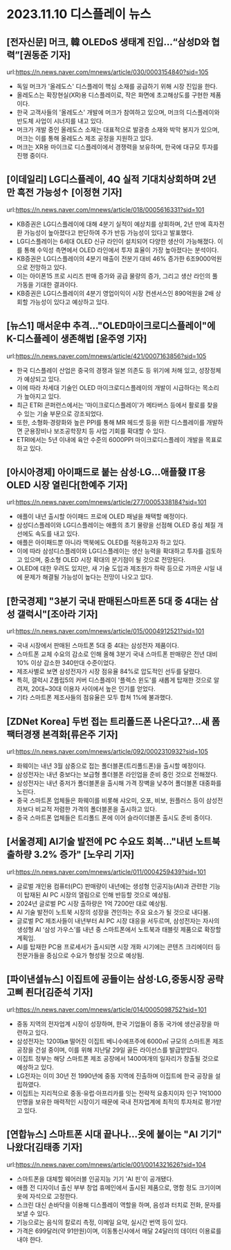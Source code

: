 # 2023.11.10 디스플레이 뉴스

## [전자신문] 머크, 韓 OLEDoS 생태계 진입…“삼성D와 협력”[권동준 기자]
url:https://n.news.naver.com/mnews/article/030/0003154840?sid=105
- 독일 머크가 '올레도스' 디스플레이 핵심 소재를 공급하기 위해 시장 진입을 한다.
- 올레도스는 확장현실(XR)용 디스플레이로, 작은 화면에 초고해상도를 구현한 제품이다.
- 한국 고객사들의 '올레도스' 개발에 머크가 참여하고 있으며, 머크의 디스플레이와 반도체 사업이 시너지를 내고 있다.
- 머크가 개발 중인 올레도스 소재는 대표적으로 발광층 소재와 박막 봉지가 있으며, 머크는 이를 통해 올레도스 제조 공정을 지원하고 있다.
- 머크는 XR용 마이크로 디스플레이에서 경쟁력을 보유하며, 한국에 대규모 투자를 진행 중이다.

## [이데일리] LG디스플레이, 4Q 실적 기대치상회하며 2년만 흑전 가능성↑ [이정현 기자]
url:https://n.news.naver.com/mnews/article/018/0005616331?sid=101
- KB증권은 LG디스플레이에 대해 4분기 실적이 예상치를 상회하며, 2년 만에 흑자전환 가능성이 높아졌다고 판단하여 주가 반등 가능성이 있다고 발표했다.
- LG디스플레이는 6세대 OLED 신규 라인이 설치되어 다양한 생산이 가능해졌다. 이를 통해 수익성 측면에서 OLED 라인에서 투자 효율이 가장 높아졌다는 분석이다.
- KB증권은 LG디스플레이의 4분기 매출이 전분기 대비 46% 증가한 6조9000억원으로 전망하고 있다.
- 이는 아이폰15 프로 시리즈 판매 증가와 공급 물량의 증가, 그리고 생산 라인의 풀 가동을 기대한 결과이다.
- KB증권은 LG디스플레이의 4분기 영업이익이 시장 컨센서스인 890억원을 2배 상회할 가능성이 있다고 예상하고 있다.

## [뉴스1] 매서운中 추격…"OLED마이크로디스플레이"에 K-디스플레이 생존해법 [윤주영 기자]
url:https://n.news.naver.com/mnews/article/421/0007163856?sid=105
- 한국 디스플레이 산업은 중국의 경쟁과 일본 의존도 등 위기에 처해 있고, 성장정체가 예상되고 있다.
- 이에 따라 차세대 기술인 OLED 마이크로디스플레이의 개발이 시급하다는 목소리가 높아지고 있다.
- 최근 ETRI 콘퍼런스에서는 '마이크로디스플레이'가 메타버스 등에서 활로를 찾을 수 있는 기술 부문으로 강조되었다.
- 또한, 소형화·경량화와 높은 PPI를 통해 MR 헤드셋 등을 위한 디스플레이를 개발하면 군용장비나 보조공학장치 등 사업 기회를 확대할 수 있다.
- ETRI에서는 5년 이내에 육안 수준의 6000PPI 마이크로디스플레이 개발을 목표로 하고 있다.

## [아시아경제] 아이패드로 붙는 삼성·LG…애플發 IT용 OLED 시장 열린다[한예주 기자]
url:https://n.news.naver.com/mnews/article/277/0005338184?sid=101
- 애플이 내년 출시할 아이패드 프로에 OLED 패널을 채택할 예정이다.
- 삼성디스플레이와 LG디스플레이는 애플의 초기 물량을 선점해 OLED 중심 체질 개선에도 속도를 내고 있다.
- 애플은 아이패드뿐 아니라 맥북에도 OLED를 적용하고자 하고 있다.
- 이에 따라 삼성디스플레이와 LG디스플레이는 생산 능력을 확대하고 투자를 검토하고 있으며, 중소형 OLED 시장 확대의 분기점이 될 것으로 전망된다.
- OLED에 대한 우려도 있지만, 새 기술 도입과 제조원가 하락 등으로 가까운 시일 내에 문제가 해결될 가능성이 높다는 전망이 나오고 있다.

## [한국경제] "3분기 국내 판매된스마트폰 5대 중 4대는 삼성 갤럭시"[조아라 기자]
url:https://n.news.naver.com/mnews/article/015/0004912521?sid=101
- 국내 시장에서 판매된 스마트폰 5대 중 4대는 삼성전자 제품이다.
- 스마트폰 교체 수요의 감소로 인해 올해 3분기 국내 스마트폰 판매량은 전년 대비 10% 이상 감소한 340만대 수준이었다.
- 제조사별로 보면 삼성전자가 시장 점유율 84%로 압도적인 선두를 달렸다.
- 특히, 갤럭시 Z플립5의 커버 디스플레이 '플렉스 윈도'를 새롭게 탑재한 것으로 알려져, 20대~30대 이용자 사이에서 높은 인기를 얻었다.
- 기타 스마트폰 제조사들의 점유율은 모두 합쳐 1%에 불과했다.

## [ZDNet Korea] 두번 접는 트리폴드폰 나온다고?...새 폼팩터경쟁 본격화[류은주 기자]
url:https://n.news.naver.com/mnews/article/092/0002310932?sid=105
- 화웨이는 내년 3월 삼중으로 접는 폴더블폰(트리폴드폰)을 출시할 예정이다.
- 삼성전자는 내년 중보다는 보급형 폴더블폰 라인업을 준비 중인 것으로 전해졌다.
- 삼성전자는 내년 중저가 폴더블폰을 출시해 가격 장벽을 낮추어 폴더블폰 대중화를 노린다.
- 중국 스마트폰 업체들은 화웨이를 비롯해 샤오미, 오포, 비보, 원플러스 등이 삼성전자보다 비교적 저렴한 가격의 폴더블폰을 출시하고 있다.
- 중국 스마트폰 업체들은 트리폴드 폰에 이어 슬라이더블폰 출시도 준비 중이다.

## [서울경제] AI기술 발전에 PC 수요도 회복…"내년 노트북출하량 3.2% 증가" [노우리 기자]
url:https://n.news.naver.com/mnews/article/011/0004259439?sid=101
- 글로벌 개인용 컴퓨터(PC) 판매량이 내년에는 생성형 인공지능(AI)과 관련한 기능이 탑재된 AI PC 시장의 열림으로 인해 반등할 것으로 예상됨.
- 2024년 글로벌 PC 시장 출하량은 1억 7200만 대로 예상됨.
- AI 기술 발전이 노트북 시장의 성장을 견인하는 주요 요소가 될 것으로 내다봄.
- 글로벌 PC 제조사들이 내년부터 AI PC 시장 대응을 서두르며, 삼성전자는 자사의 생성형 AI ‘삼성 가우스’를 내년 중 스마트폰에서 노트북과 태블릿 제품으로 확장할 계획임.
- AI를 탑재한 PC용 프로세서가 출시되면 시장 개화 시기에는 콘텐츠 크리에이터 등 전문가들을 중심으로 수요가 형성될 것으로 예상됨.

## [파이낸셜뉴스] 이집트에 공들이는 삼성·LG,중동시장 공략 고삐 죈다[김준석 기자]
url:https://n.news.naver.com/mnews/article/014/0005098752?sid=101
- 중동 지역의 전자업계 시장이 성장하며, 한국 기업들이 중동 국가에 생산공장을 마련하고 있다.
- 삼성전자는 120여㎞ 떨어진 이집트 베니수에프주에 6000㎡ 규모의 스마트폰 제조 공장을 건설 중이며, 이를 위해 지난달 29일 골든 라이선스를 발급받았다.
- 이집트 정부는 해당 스마트폰 제조 공장에서 1400여개의 일자리가 창출될 것으로 예상하고 있다.
- LG전자는 이미 30년 전 1990년에 중동 지역에 진출하며 이집트에 한국 공장을 설립하였다.
- 이집트는 지리적으로 중동·유럽·아프리카를 잇는 전략적 요충지이자 인구 1억1000만명을 보유한 매력적인 시장이기 때문에 국내 전자업계에 최적의 투자처로 평가받고 있다.

## [연합뉴스] 스마트폰 시대 끝나나…옷에 붙이는 "AI 기기" 나왔다[김태종 기자]
url:https://n.news.naver.com/mnews/article/001/0014321626?sid=104
- 스마트폰을 대체할 웨어러블 인공지능 기기 'AI 핀'이 공개됐다.
- 애플 전 디자이너 출신 부부 창업 휴메인에서 출시된 제품으로, 명함 정도 크기이며 옷에 자석으로 고정한다.
- 스크린 대신 손바닥을 이용해 디스플레이 역할을 하며, 음성과 터치로 전화, 문자를 보낼 수 있다.
- 기능으로는 음식의 칼로리 측정, 이메일 요약, 실시간 번역 등이 있다.
- 가격은 699달러(약 91만원)이며, 이동통신사에서 매달 24달러의 데이터 이용료를 내야 한다.